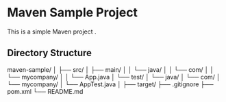 # Maven Sample Project

This is a simple Maven project .

## Directory Structure

maven-sample/
│
├── src/
│ ├── main/
│ │ └── java/
│ │ └── com/
│ │ └── mycompany/
│ │ └── App.java
│ └── test/
│ └── java/
│ └── com/
│ └── mycompany/
│ └── AppTest.java
│
├── target/
├── .gitignore
├── pom.xml
└── README.md




